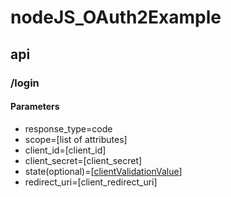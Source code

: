 # nodeJS_OAuth2Example


## api
### /login
#### Parameters
- response_type=code
- scope=[list of attributes]
- client_id=[client_id]
- client_secret=[client_secret]
- state(optional)=[[clientValidationValue](https://tools.ietf.org/html/rfc6749#section-10.12)]
- redirect_uri=[client_redirect_uri]
